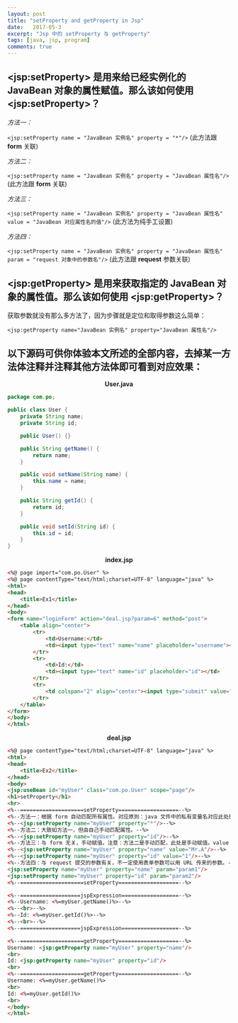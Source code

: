 ```yaml
---
layout: post
title: "setProperty and getProperty in Jsp"
date:   2017-05-3
excerpt: "Jsp 中的 setProperty 与 getProperty"
tags: [java, jsp, program]
comments: true
---
```


## \<jsp:setProperty> 是用来给已经实例化的 JavaBean 对象的属性赋值。那么该如何使用 \<jsp:setProperty>？

*方法一：*

`<jsp:setProperty name = "JavaBean 实例名" property = "*"/>` (此方法跟 **form** 关联)

*方法二：*

`<jsp:setProperty name = "JavaBean 实例名" property = "JavaBean 属性名"/>` (此方法跟 **form** 关联)

*方法三：*

`<jsp:setProperty name = "JavaBean 实例名" property = "JavaBean 属性名" value = "JavaBean 对应属性名的值"/>` (此方法为纯手工设置)

*方法四：*

`<jsp:setProperty name = "JavaBean 实例名" property = "JavaBean 属性名" param = "request 对象中的参数名"/>` (此方法跟 **request** 参数关联)

## \<jsp:getProperty> 是用来获取指定的 JavaBean 对象的属性值。那么该如何使用 \<jsp:getProperty>？

获取参数就没有那么多方法了，因为步骤就是定位和取得参数这么简单：

`<jsp:getProperty name="JavaBean 实例名" property="JavaBean 属性名"/>`

## 以下源码可供你体验本文所述的全部内容，去掉某一方法体注释并注释其他方法体即可看到对应效果：

<center><strong>User.java</strong></center>

```java
package com.po;

public class User {
    private String name;
    private String id;

    public User() {}

    public String getName() {
        return name;
    }

    public void setName(String name) {
        this.name = name;
    }

    public String getId() {
        return id;
    }

    public void setId(String id) {
        this.id = id;
    }
}
```

<center><strong>index.jsp</strong></center>

```html
<%@ page import="com.po.User" %>
<%@ page contentType="text/html;charset=UTF-8" language="java" %>
<html>
<head>
    <title>Ex1</title>
</head>
<body>
<form name="loginForm" action="deal.jsp?param=6" method="post">
    <table align="center">
        <tr>
            <td>Username:</td>
            <td><input type="text" name="name" placeholder="username"></td>
        </tr>
        <tr>
            <td>Id:</td>
            <td><input type="text" name="id" placeholder="id"></td>
        </tr>
        <tr>
            <td colspan="2" align="center"><input type="submit" value="Login"/></td>
        </tr>
    </table>
</form>
</body>
</html>
```

<center><strong>deal.jsp</strong></center>

```html
<%@ page contentType="text/html;charset=UTF-8" language="java" %>
<html>
<head>
    <title>Ex2</title>
</head>
<body>
<jsp:useBean id="myUser" class="com.po.User" scope="page"/>
<h1>setProperty</h1>
<hr>
<%--====================setProperty===================--%>
<%--方法一：根据 form 自动匹配所有属性。对应原则：java 文件中的私有变量名对应此处的 property，* 代表全部匹配。--%>
<%--<jsp:setProperty name="myUser" property="*"/>--%>
<%--方法二：大致如方法一，但由自己手动匹配属性。--%>
<%--<jsp:setProperty name="myUser" property="id"/>--%>
<%--方法三：与 form 无关，手动赋值。注意：方法二是手动匹配，此处是手动赋值。value 参数处可以用 request 赋值，但是那样就是自己找不自在了，不如选用前两种方法。--%>
<%--<jsp:setProperty name="myUser" property="name" value="Mr.A"/>--%>
<%--<jsp:setProperty name="myUser" property="id" value="1"/>--%>
<%--方法四：与 request 提交的参数有关，不一定使用表单参数可以用 URL 传来的参数。--%>
<jsp:setProperty name="myUser" property="name" param="param1"/>
<jsp:setProperty name="myUser" property="id" param="param2"/>
<%--====================setProperty===================--%>

<%--===================jspExpression==================--%>
<%--Username: <%=myUser.getName()%>--%>
<%--<br>--%>
<%--Id: <%=myUser.getId()%>--%>
<%--<br>--%>
<%--===================jspExpression==================--%>

<%--====================getProperty===================--%>
Username: <jsp:getProperty name="myUser" property="name"/>
<br>
Id: <jsp:getProperty name="myUser" property="id"/>
<br>
<%--====================getProperty===================--%>
Username: <%=myUser.getName()%>
<br>
Id: <%=myUser.getId()%>
<br>
</body>
</html>
```

